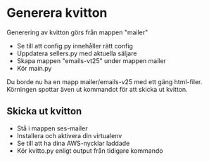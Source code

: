 # Generera kvitton

Generering av kvitton görs från mappen "mailer"
 
* Se till att config.py innehåller rätt config 
* Uppdatera sellers.py med aktuella säljare 
* Skapa mappen "emails-vt25" under mappen mailer 
* Kör main.py

Du borde nu ha en mapp mailer/emails-v25 med ett gäng html-filer. 
Körningen spottar även ut kommandot för att skicka ut kvitton.

## Skicka ut kvitton

* Stå i mappen ses-mailer
* Installera och aktivera din virtualenv
* Se till att ha dina AWS-nycklar laddade
* Kör kvitto.py enligt output från tidigare kommando